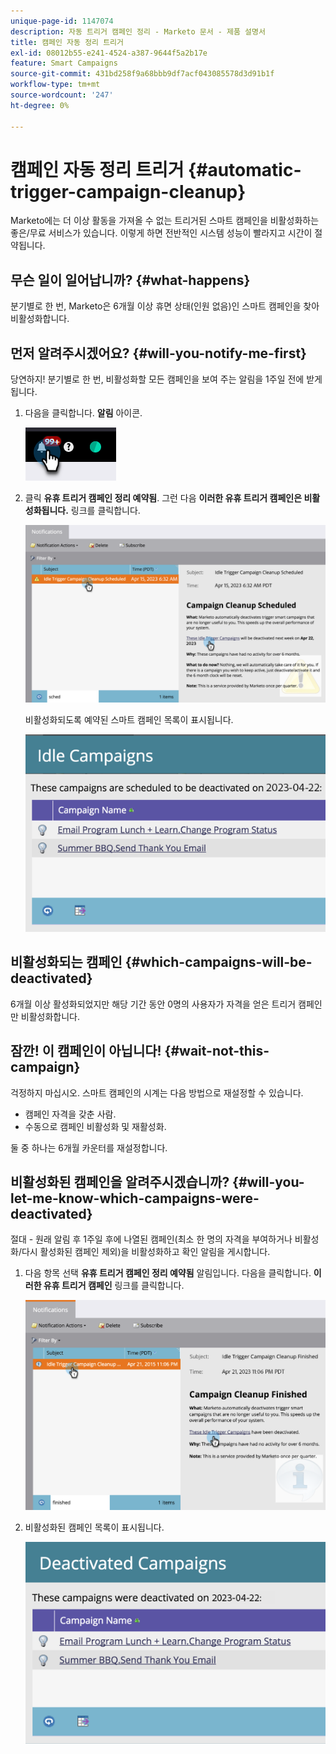 ```yaml
---
unique-page-id: 1147074
description: 자동 트리거 캠페인 정리 - Marketo 문서 - 제품 설명서
title: 캠페인 자동 정리 트리거
exl-id: 08012b55-e241-4524-a387-9644f5a2b17e
feature: Smart Campaigns
source-git-commit: 431bd258f9a68bbb9df7acf043085578d3d91b1f
workflow-type: tm+mt
source-wordcount: '247'
ht-degree: 0%

---
```


# 캠페인 자동 정리 트리거 {#automatic-trigger-campaign-cleanup}

Marketo에는 더 이상 활동을 가져올 수 없는 트리거된 스마트 캠페인을 비활성화하는 좋은/무료 서비스가 있습니다. 이렇게 하면 전반적인 시스템 성능이 빨라지고 시간이 절약됩니다.

## 무슨 일이 일어납니까? {#what-happens}

분기별로 한 번, Marketo은 6개월 이상 휴면 상태(인원 없음)인 스마트 캠페인을 찾아 비활성화합니다.

## 먼저 알려주시겠어요? {#will-you-notify-me-first}

당연하지! 분기별로 한 번, 비활성화할 모든 캠페인을 보여 주는 알림을 1주일 전에 받게 됩니다.

1. 다음을 클릭합니다. **알림** 아이콘.

   ![](assets/automatic-trigger-campaign-cleanup-1.png)

1. 클릭 **유휴 트리거 캠페인 정리 예약됨**. 그런 다음 **이러한 유휴 트리거 캠페인은 비활성화됩니다.** 링크를 클릭합니다.

   ![](assets/automatic-trigger-campaign-cleanup-2.png)

   비활성화되도록 예약된 스마트 캠페인 목록이 표시됩니다.

   ![](assets/automatic-trigger-campaign-cleanup-3.png)

## 비활성화되는 캠페인 {#which-campaigns-will-be-deactivated}

6개월 이상 활성화되었지만 해당 기간 동안 0명의 사용자가 자격을 얻은 트리거 캠페인만 비활성화합니다.

## 잠깐! 이 캠페인이 아닙니다! {#wait-not-this-campaign}

걱정하지 마십시오. 스마트 캠페인의 시계는 다음 방법으로 재설정할 수 있습니다.

* 캠페인 자격을 갖춘 사람.
* 수동으로 캠페인 비활성화 및 재활성화.

둘 중 하나는 6개월 카운터를 재설정합니다.

## 비활성화된 캠페인을 알려주시겠습니까? {#will-you-let-me-know-which-campaigns-were-deactivated}

절대 - 원래 알림 후 1주일 후에 나열된 캠페인(최소 한 명의 자격을 부여하거나 비활성화/다시 활성화된 캠페인 제외)을 비활성화하고 확인 알림을 게시합니다.

1. 다음 항목 선택 **유휴 트리거 캠페인 정리 예약됨** 알림입니다. 다음을 클릭합니다. **이러한 유휴 트리거 캠페인** 링크를 클릭합니다.

   ![](assets/automatic-trigger-campaign-cleanup-4.png)

1. 비활성화된 캠페인 목록이 표시됩니다.

   ![](assets/automatic-trigger-campaign-cleanup-5.png)
